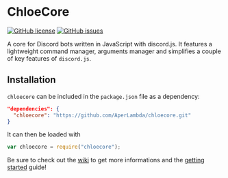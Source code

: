 # ChloeCore


[![GitHub license](https://img.shields.io/badge/license-MIT-blue.svg)](https://raw.githubusercontent.com/AperLambda/chloecore/master/LICENSE)
[![GitHub issues](https://img.shields.io/github/issues/AperLambda/chloecore.svg)](https://github.com/AperLambda/chloecore/issues)

A core for Discord bots written in JavaScript with discord.js. It features a lightweight command manager, arguments manager and simplifies a couple of key features of `discord.js`.

## Installation
`chloecore` can be included in the `package.json` file as a dependency:
```json
"dependencies": {
  "chloecore": "https://github.com/AperLambda/chloecore.git"
}
```

It can then be loaded with
```js
var chloecore = require("chloecore");
```


Be sure to check out the [wiki](https://github.com/AperLambda/chloecore/wiki) to get more informations and the [getting started](https://github.com/AperLambda/chloecore/wiki/Getting-started) guide!
